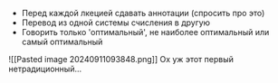 - Перед каждой лкецией сдавать аннотации (спросить про это)
- Перевод из одной системы счисления в другую
- Говорить только 'оптимальный', не наиболее оптимальный или самый оптимальный

![[Pasted image 20240911093848.png]]
Ох уж этот первый нетрадиционный...

